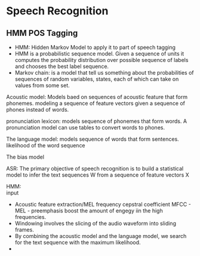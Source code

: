 # Speech Recognition 

## HMM POS Tagging
- HMM: Hidden Markov Model to apply it to part of speech tagging 
- HMM is a probabilistic sequence model. Given a sequence of units it computes the probability distribution over possible sequence of labels and chooses the best label sequence. 
- Markov chain: is a model that tell us something about the probabilities of sequences of random variables, states, each of which can take on values from some set. 


Acoustic model: Models baed on sequences of acoustic feature that form phonemes. modeling a sequence of feature vectors given a sequence of phones instead of words.

pronunciation lexicon: models sequence of phonemes that form words. A pronunciation model can use tables to convert words to phones.

The language model: models sequence of words that form sentences.  likelihood of the word sequence

The bias model 

ASR: The primary objective of speech recognition is to build a statistical model to infer the text sequences W from a sequence of feature vectors X 

HMM:   
input  
- Acoustic feature extraction/MEL frequency cepstral coefficient MFCC - MEL - preemphasis boost the amount of engegy iin the high frequencies.
- Windowing involves the slicing of the audio waveform into sliding frames. 
- By combining the acoustic model and the language model, we search for the text sequence with the maximum likelihood.
- 
